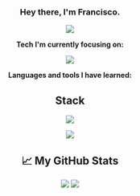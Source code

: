 <div align="center">
    
### Hey there, I'm Francisco.

[![](https://visitcount.itsvg.in/api?id=Exill18&label=Profile%20Views&icon=5&pretty=false)](https://visitcount.itsvg.in)

**Tech I'm currently focusing on:**
<p>
    <a href="https://skillicons.dev">
        <img src="https://skillicons.dev/icons?i=py" />
    </a>
</p>

**Languages and tools I have learned:**

## Stack

<p>
    <a href="https://skillicons.dev">
        <img src="https://skillicons.dev/icons?i=py,html,htmx,css,js,cpp,java,bootstrap,tailwind,laravel" />
    </a>
</p>

<p>
    <a href="https://skillicons.dev">
        <img src="https://skillicons.dev/icons?i=git,github,mysql,sqlite,firebase,nodejs,angular" />
    </a>
</p>

## 📈 My GitHub Stats

<img src="https://github-readme-stats.vercel.app/api?username=Exill18&show_icons=true&theme=dracula" />
<img src="https://github-readme-stats.vercel.app/api/top-langs/?username=Exill18&layout=compact&theme=dracula" />

</div>
